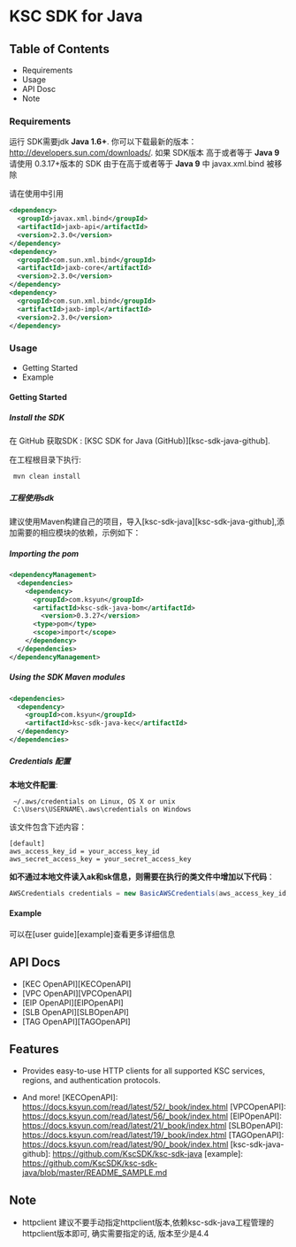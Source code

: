 # KSC SDK for Java 

## Table of Contents
* Requirements
* Usage
* API Dosc
* Note

### Requirements ###
运行 SDK需要jdk **Java 1.6+**. 你可以下载最新的版本： http://developers.sun.com/downloads/.
如果 SDK版本 高于或者等于 **Java 9** 请使用 0.3.17+版本的 SDK 
由于在高于或者等于 **Java 9** 中 javax.xml.bind 被移除 

请在使用中引用
```xml
<dependency>
  <groupId>javax.xml.bind</groupId>
  <artifactId>jaxb-api</artifactId>
  <version>2.3.0</version>
</dependency>
<dependency>
  <groupId>com.sun.xml.bind</groupId>
  <artifactId>jaxb-core</artifactId>
  <version>2.3.0</version>
</dependency>
<dependency>
  <groupId>com.sun.xml.bind</groupId>
  <artifactId>jaxb-impl</artifactId>
  <version>2.3.0</version>
</dependency>
```

### Usage ###
* Getting Started
* Example

#### Getting Started ####

##### Install the SDK #####
在 GitHub 获取SDK : [KSC SDK for Java (GitHub)][ksc-sdk-java-github].

在工程根目录下执行:
```sh
 mvn clean install
 ```
 
##### 工程使用sdk #####

建议使用Maven构建自己的项目，导入[ksc-sdk-java][ksc-sdk-java-github],添加需要的相应模块的依赖，示例如下：

##### Importing the pom #####

```xml
<dependencyManagement>
  <dependencies>
    <dependency>
      <groupId>com.ksyun</groupId>
	  <artifactId>ksc-sdk-java-bom</artifactId>
        <version>0.3.27</version>
	  <type>pom</type>
      <scope>import</scope>
    </dependency>
  </dependencies>
</dependencyManagement>
```


##### Using the SDK Maven modules #####

```xml
<dependencies>
  <dependency>
    <groupId>com.ksyun</groupId>
	<artifactId>ksc-sdk-java-kec</artifactId>
  </dependency>
</dependencies>
```

##### Credentials 配置 #####

**本地文件配置**:
```
 ~/.aws/credentials on Linux, OS X or unix
 C:\Users\USERNAME\.aws\credentials on Windows
```
该文件包含下述内容：

```
[default]
aws_access_key_id = your_access_key_id
aws_secret_access_key = your_secret_access_key
```

**如不通过本地文件读入ak和sk信息，则需要在执行的类文件中增加以下代码**：

```java
AWSCredentials credentials = new BasicAWSCredentials(aws_access_key_id, aws_secret_access_key);
```

#### Example ####
可以在[user guide][example]查看更多详细信息
## API Docs ##

* [KEC OpenAPI][KECOpenAPI]
* [VPC OpenAPI][VPCOpenAPI]
* [EIP OpenAPI][EIPOpenAPI]
* [SLB OpenAPI][SLBOpenAPI]
* [TAG OpenAPI][TAGOpenAPI]


## Features

* Provides easy-to-use HTTP clients for all supported KSC services, regions, and authentication
    protocols.

* And more!
[KECOpenAPI]: https://docs.ksyun.com/read/latest/52/_book/index.html
[VPCOpenAPI]: https://docs.ksyun.com/read/latest/56/_book/index.html
[EIPOpenAPI]: https://docs.ksyun.com/read/latest/21/_book/index.html
[SLBOpenAPI]: https://docs.ksyun.com/read/latest/19/_book/index.html
[TAGOpenAPI]: https://docs.ksyun.com/read/latest/90/_book/index.html 
[ksc-sdk-java-github]: https://github.com/KscSDK/ksc-sdk-java
[example]: https://github.com/KscSDK/ksc-sdk-java/blob/master/README_SAMPLE.md

## Note

* httpclient 建议不要手动指定httpclient版本,依赖ksc-sdk-java工程管理的httpclient版本即可, 确实需要指定的话, 版本至少是4.4


